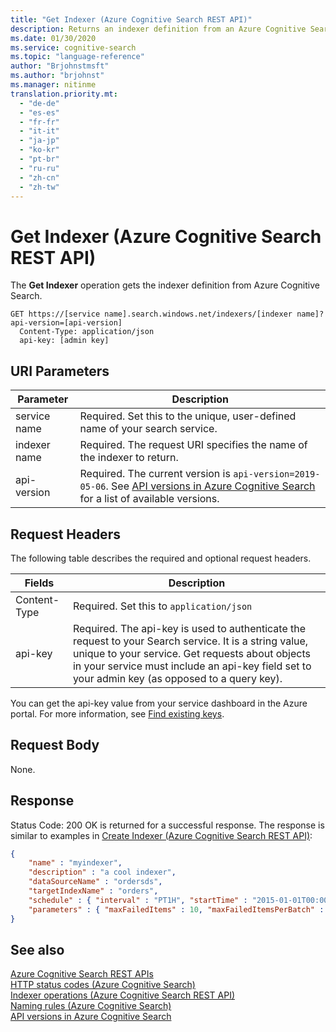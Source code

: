 ```yaml
---
title: "Get Indexer (Azure Cognitive Search REST API)"
description: Returns an indexer definition from an Azure Cognitive Search service.
ms.date: 01/30/2020
ms.service: cognitive-search
ms.topic: "language-reference"
author: "Brjohnstmsft"
ms.author: "brjohnst"
ms.manager: nitinme
translation.priority.mt:
  - "de-de"
  - "es-es"
  - "fr-fr"
  - "it-it"
  - "ja-jp"
  - "ko-kr"
  - "pt-br"
  - "ru-ru"
  - "zh-cn"
  - "zh-tw"
---
```

# Get Indexer (Azure Cognitive Search REST API)
The **Get Indexer** operation gets the indexer definition from Azure Cognitive Search.  

```http  
GET https://[service name].search.windows.net/indexers/[indexer name]?api-version=[api-version]  
  Content-Type: application/json  
  api-key: [admin key]   
```  

## URI Parameters

| Parameter	  | Description  | 
|-------------|--------------|
| service name | Required. Set this to the unique, user-defined name of your search service. |
| indexer name  | Required. The request URI specifies the name of the indexer to return. |
| api-version | Required. The current version is `api-version=2019-05-06`. See [API versions in Azure Cognitive Search](https://docs.microsoft.com/azure/search/search-api-versions) for a list of available versions.|  

## Request Headers 

The following table describes the required and optional request headers.  

|Fields              |Description      |  
|--------------------|-----------------|  
|Content-Type|Required. Set this to `application/json`|  
|api-key|Required. The api-key is used to authenticate the request to your Search service. It is a string value, unique to your service. Get requests about objects in your service must include an api-key field set to your admin key (as opposed to a query key).|  

You can get the api-key value from your service dashboard in the Azure portal. For more information, see [Find existing keys](https://docs.microsoft.com/azure/search/search-security-api-keys#find-existing-keys). 

## Request Body  
 None. 

## Response  
 Status Code: 200 OK is returned for a successful response. The response is similar to examples in [Create Indexer &#40;Azure Cognitive Search REST API&#41;](create-indexer.md):  

```json
{  
    "name" : "myindexer",  
    "description" : "a cool indexer",  
    "dataSourceName" : "ordersds",  
    "targetIndexName" : "orders",  
    "schedule" : { "interval" : "PT1H", "startTime" : "2015-01-01T00:00:00Z" },  
    "parameters" : { "maxFailedItems" : 10, "maxFailedItemsPerBatch" : 5, "base64EncodeKeys": false }  
}  
```  

## See also  
 [Azure Cognitive Search REST APIs](index.md)   
 [HTTP status codes &#40;Azure Cognitive Search&#41;](http-status-codes.md)   
 [Indexer operations &#40;Azure Cognitive Search REST API&#41;](indexer-operations.md)   
 [Naming rules &#40;Azure Cognitive Search&#41;](naming-rules.md)   
 [API versions in Azure Cognitive Search](https://docs.microsoft.com/azure/search/search-api-versions)  
